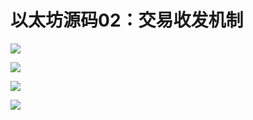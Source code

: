 # 以太坊源码02：交易收发机制

![](https://i.imgur.com/DzebJCg.png)

![](https://i.imgur.com/XKePIl0.png)

![](https://i.imgur.com/w1EpV43.png)

![](https://i.imgur.com/M21gPqK.png)
